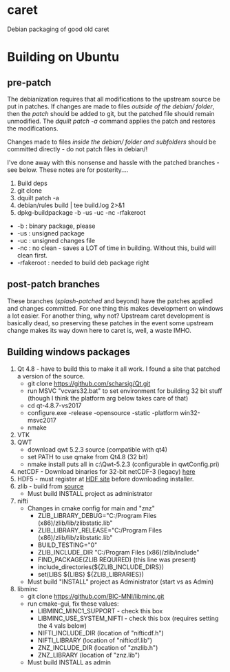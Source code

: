 # caret
Debian packaging of good old caret


# Building on Ubuntu

## pre-patch

The debianization requires that all modifications to the upstream source be put in patches. If changes are made to files
*outside of the debian/ folder*, then the *patch* should be added to git, but the patched file should remain unmodified. 
The *dquilt patch -a* command applies the patch and restores the modifications. 

Changes made to files *inside the debian/ folder and subfolders* should be committed directly - do not patch files in debian/!

I've done away with this nonsense and hassle with the patched branches - see below. These notes are for posterity....

1. Build deps
1. git clone
1. dquilt patch -a
1. debian/rules build | tee build.log 2>&1
1. dpkg-buildpackage -b -us -uc -nc -rfakeroot
 * -b : binary package, please
 * -us : unsigned package
 * -uc : unsigned changes file
 * -nc : no clean - saves a LOT of time in building. Without this, build will clean first.
 * -rfakeroot : needed to build deb package right
 
 
## post-patch branches
 
These branches (*splash-patched* and beyond) have the patches applied and changes committed. For one thing this makes development on windows a lot easier. For another thing, why not? Upstream caret development is basically dead, so preserving these patches in the event some upstream change makes its way down here to caret is, well, a waste IMHO.


## Building windows packages

1. Qt 4.8 - have to build this to make it all work. I found a site that patched a version of the source. 
   * git clone https://github.com/scharsig/Qt.git
   * run MSVC "vcvars32.bat" to set environment for building 32 bit stuff (though I think the platform arg below takes care of that)
   * cd qt-4.8.7-vs2017
   * configure.exe -release -opensource -static -platform win32-msvc2017
   * nmake
1. VTK
1. QWT
   * download qwt 5.2.3 source (compatible with qt4)
   * set PATH to use qmake from Qt4.8 (32 bit)
   * nmake install puts all in c:\Qwt-5.2.3 (configurable in qwtConfig.pri)
1. netCDF - Download binaries for 32-bit netCDF-3 (legacy) [here](https://www.unidata.ucar.edu/software/netcdf/docs/winbin.html "netCDF windows binaries")
1. HDF5 - must register at [HDF site](https://www.hdfgroup.org/) before downloading installer.
1. zlib - build from [source](https://www.zlib.net/)
   * Must build INSTALL project as administrator
1. nifti
   * Changes in cmake config for main and "znz"
      * ZLIB_LIBRARY_DEBUG="C:/Program Files (x86)/zlib/lib/zlibstatic.lib" 
      * ZLIB_LIBRARY_RELEASE="C:/Program Files (x86)/zlib/lib/zlibstatic.lib" 
      * BUILD_TESTING="0" 
      * ZLIB_INCLUDE_DIR "C:/Program Files (x86)/zlib/include" 
      * FIND_PACKAGE(ZLIB REQUIRED) (this line was present)
      * include_directories(${ZLIB_INCLUDE_DIRS})
      * set(LIBS ${LIBS} ${ZLIB_LIBRARIES})
   * Must build "INSTALL" project as Administrator (start vs as Admin)
1. libminc
   * git clone https://github.com/BIC-MNI/libminc.git 
   * run cmake-gui, fix these values:
      * LIBMINC_MINC1_SUPPORT - check this box
      * LIBMINC_USE_SYSTEM_NIFTI - check this box (requires setting the 4 vals below)
      * NIFTI_INCLUDE_DIR (location of "nifticdf.h")
      * NIFTI_LIBRARY (location of "nifticdf.lib")
      * ZNZ_INCLUDE_DIR (location of "znzlib.h")
      * ZNZ_LIBRARY (location of "znz.lib")
   * Must build INSTALL as admin
